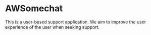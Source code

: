 # AWSomechat
This is a user-based support application. We aim to improve the user experience of the user when seeking support.
